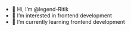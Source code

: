 - 👋 Hi, I’m @legend-Ritik
- 👀 I’m interested in frontend development
- 🌱 I’m currently learning frontend development



<!---
legend-Ritik/legend-Ritik is a ✨ special ✨ repository because its `README.md` (this file) appears on your GitHub profile.
You can click the Preview link to take a look at your changes.
--->
